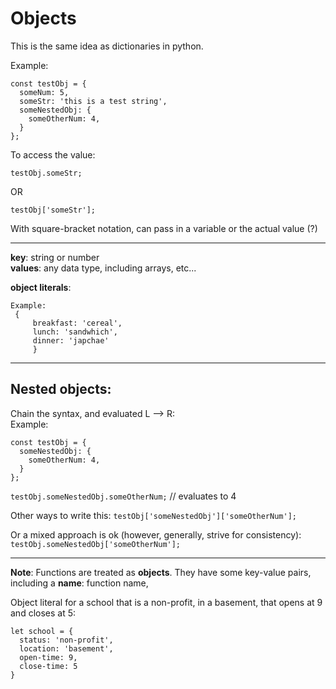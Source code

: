 # Objects
This is the same idea as dictionaries in python.    

Example:

```
const testObj = {
  someNum: 5,
  someStr: 'this is a test string',
  someNestedObj: {
    someOtherNum: 4,
  }
};
```
To access the value: 
```
testObj.someStr;
```
OR
```
testObj['someStr'];
```
With square-bracket notation, can pass in a variable or the actual value (?)

---
**key**: string or number  
**values**: any data type, including arrays, etc...  

**object literals**:
```
Example:
 { 
     breakfast: 'cereal', 
     lunch: 'sandwhich', 
     dinner: 'japchae'
     }
```
---
## Nested objects:
Chain the syntax, and evaluated L --> R:  
Example:
```
const testObj = {
  someNestedObj: {
    someOtherNum: 4,
  }
};
```
`testObj.someNestedObj.someOtherNum;` // evaluates to 4

Other ways to write this:
`testObj['someNestedObj']['someOtherNum'];`    

Or a mixed approach is ok (however, generally, strive for consistency):
`testObj.someNestedObj['someOtherNum'];`

---
**Note**: Functions are treated as **objects**.  They have some key-value pairs, including a **name**: function name, 

Object literal for a school that is a non-profit, in a basement, that opens at 9 and closes at 5:
```
let school = {
  status: 'non-profit',
  location: 'basement',
  open-time: 9,
  close-time: 5
}
```